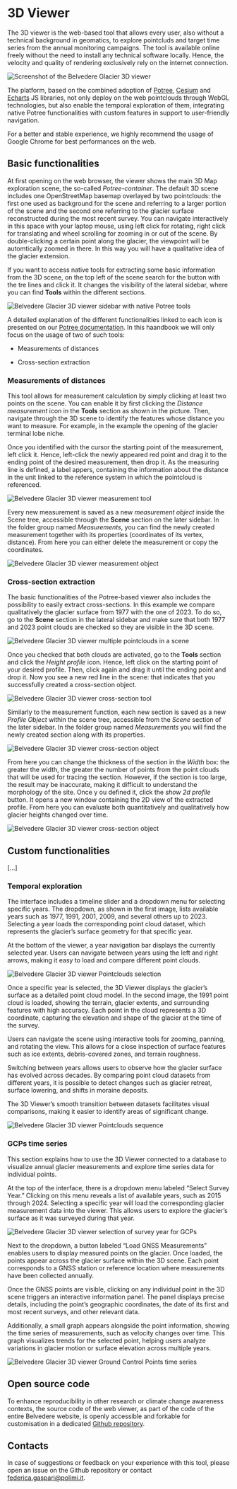 # 3D Viewer

The 3D viewer is the web-based tool that allows every user, also without a technical background in geomatics, to explore pointcluds and target time series from the annual monitoring campaigns. The tool is available online freely without the need to install any technical software locally. Hence, the velocity and quality of rendering exclusively rely on the internet connection.

![Screenshot of the Belvedere Glacier 3D viewer](img/3d-viewer-screenshot.png)

The platform, based on the combined adoption of [Potree](https://github.com/potree/potree), [Cesium](https://cesium.com/) and [Echarts](https://echarts.apache.org/en/index.html) JS libraries, not only deploy on the web pointclouds through WebGL technologies, but also enable the temporal exploration of them, integrating native Potree functionalities with custom features in support to user-friendly navigation.

For a better and stable experience, we highly recommend the usage of Google Chrome for best performances on the web.

## Basic functionalities

At first opening on the web browser, the viewer shows the main 3D Map exploration scene, the so-called *Potree-container*. The default 3D scene includes one OpenStreetMap basemap overlayed by two pointclouds: the first one used as background for the scene and referring to a larger portion of the scene and the second one referring to the glacier surface reconstructed during the most recent survey. You can navigate interactively in this space with your laptop mouse, using left click for rotating, right click for translating and wheel scrolling for zooming in or out of the scene. By double-clicking a certain point along the glacier, the viewpoint will be automtically zoomed in there. In this way you will have a qualitative idea of the glacier extension.

If you want to access native tools for extracting some basic information from the 3D scene, on the top left of the scene search for the button with the tre lines and click it. It changes the visibility of the lateral sidebar, where you can find **Tools** within the different sections.

![Belvedere Glacier 3D viewer sidebar with native Potree tools](img/3d-viewer-sidebar-tutorial.png)

A detailed explanation of the different functionalities linked to each icon is presented on our [Potree documentation](https://potree-templates.readthedocs.io/en/latest/pages/getting-started.html). In this haandbook we will only focus on the usage of two of such tools:

* Measurements of distances

* Cross-section extraction

### Measurements of distances

This tool allows for measurement calculation by simply clicking at least two points on the scene. You can enable it by first clicking the *Distance measurement* icon in the **Tools** section as shown in the picture. Then, navigate through the 3D scene to identify the features whose distance you want to measure. For example, in the example the opening of the glacier terminal lobe niche.

Once you identified with the cursor the starting point of the measurement, left click it. Hence, left-click the newly appeared red point and drag it to the ending point of the desired measurement, then drop it. As the measuring line is defined, a label appers, containing the information about the distance in the unit linked to the reference system in which the pointcloud is referenced.

![Belvedere Glacier 3D viewer measurement tool](img/3d-viewer-measurement-tutorial.png)

Every new measurement is saved as a new *measurement object* inside the Scene tree, accessible through the **Scene** section on the later sidebar. In the folder group named *Measurements*, you can find the newly created measurement together with its properties (coordinates of its vertex, distance). From here you can either delete the measurement or copy the coordinates.

![Belvedere Glacier 3D viewer measurement object](img/3d-viewer-measurement-tutorial-object.png)

### Cross-section extraction

The basic functionalities of the Potree-based viewer also includes the possibility to easily extract cross-sections.
In this example we compare qualitatively the glacier surface from 1977 with the one of 2023.
To do so, go to the **Scene** section in the lateral sidebar and make sure that both 1977 and 2023 point clouds are checked so they are visible in the 3D scene.

![Belvedere Glacier 3D viewer multiple pointclouds in a scene](img/3d-viewer-scene-multiple-objects.png)

Once you checked that both clouds are activated, go to the **Tools** section and click the *Height profile* icon.
Hence, left click on the starting point of your desired profile.
Then, click again and drag it until the ending point and drop it.
Now you see a new red line in the scene: that indicates that you successfully created a cross-section object.

![Belvedere Glacier 3D viewer cross-section tool](img/3d-viewer-cross-section-tutorial.png)

Similarly to the measurement function, each new section is saved as a new *Profile Object* within the scene tree, accessible from the *Scene* section of the later sidebar. In the folder group named *Measurements* you will find the newly created section along with its properties. 

![Belvedere Glacier 3D viewer cross-section object](img/3d-viewer-cross-section-tutorial-object.png)

From here you can change the thickness of the section in the *Width* box: the greater the width, the greater the number of points from the point clouds that will be used for tracing the section. However, if the section is too large, the result may be inaccurate, making it difficult to understand the morphology of the site. Once y ou defined it, click the *show 2d profile* button. It opens a new window containing the 2D view of the extracted profile. From here you can evaluate both quantitatively and qualitatively how glacier heights changed over time.

![Belvedere Glacier 3D viewer cross-section object](img/3d-viewer-cross-section-tutorial-2d-panel.png)

## Custom functionalities

[...]

### Temporal exploration

The interface includes a timeline slider and a dropdown menu for selecting specific years. The dropdown, as shown in the first image, lists available years such as 1977, 1991, 2001, 2009, and several others up to 2023. Selecting a year loads the corresponding point cloud dataset, which represents the glacier’s surface geometry for that specific year.

At the bottom of the viewer, a year navigation bar displays the currently selected year. Users can navigate between years using the left and right arrows, making it easy to load and compare different point clouds.

![Belvedere Glacier 3D viewer Pointclouds selection](img/3d-viewer-pointclouds-selection.png)

Once a specific year is selected, the 3D Viewer displays the glacier’s surface as a detailed point cloud model. In the second image, the 1991 point cloud is loaded, showing the terrain, glacier extents, and surrounding features with high accuracy. Each point in the cloud represents a 3D coordinate, capturing the elevation and shape of the glacier at the time of the survey.

Users can navigate the scene using interactive tools for zooming, panning, and rotating the view. This allows for a close inspection of surface features such as ice extents, debris-covered zones, and terrain roughness.

Switching between years allows users to observe how the glacier surface has evolved across decades. By comparing point cloud datasets from different years, it is possible to detect changes such as glacier retreat, surface lowering, and shifts in moraine deposits.

The 3D Viewer’s smooth transition between datasets facilitates visual comparisons, making it easier to identify areas of significant change.

![Belvedere Glacier 3D viewer Pointclouds sequence](img/3d-viewer-pointclouds-storyline.png)

### GCPs time series

This section explains how to use the 3D Viewer connected to a database to visualize annual glacier measurements and explore time series data for individual points.

At the top of the interface, there is a dropdown menu labeled “Select Survey Year.” Clicking on this menu reveals a list of available years, such as 2015 through 2024. Selecting a specific year will load the corresponding glacier measurement data into the viewer. This allows users to explore the glacier’s surface as it was surveyed during that year.

![Belvedere Glacier 3D viewer selection of survey year for GCPs](img/3d-viewer-gcp-tutorial.png)

Next to the dropdown, a button labeled “Load GNSS Measurements” enables users to display measured points on the glacier. Once loaded, the points appear across the glacier surface within the 3D scene. Each point corresponds to a GNSS station or reference location where measurements have been collected annually.

Once the GNSS points are visible, clicking on any individual point in the 3D scene triggers an interactive information panel. The panel displays precise details, including the point’s geographic coordinates, the date of its first and most recent surveys, and other relevant data.

Additionally, a small graph appears alongside the point information, showing the time series of measurements, such as velocity changes over time. This graph visualizes trends for the selected point, helping users analyze variations in glacier motion or surface elevation across multiple years.

![Belvedere Glacier 3D viewer Ground Control Points time series](img/3d-viewer-gcp-time-series.png)

## Open source code

To enhance reproducibility in other research or climate change awareness contexts, the source code of the web viewer, as part of the code of the entire Belvedere website, is openly accessible and forkable for customisation in a dedicated [Github repository](https://github.com/Tars4815/thebelvedereglacier/tree/main/app/potree).

## Contacts

In case of suggestions or feedback on your experience with this tool, please open an issue on the Github repository or contact federica.gaspari@polimi.it.